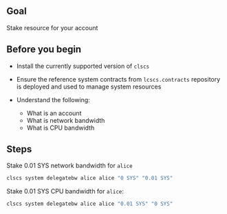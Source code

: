 ## Goal

Stake resource for your account

## Before you begin

* Install the currently supported version of `clscs`

* Ensure the reference system contracts from `lcscs.contracts` repository is deployed and used to manage system resources

* Understand the following:
  * What is an account
  * What is network bandwidth
  * What is CPU bandwidth

## Steps

Stake 0.01 SYS network bandwidth for `alice`

```sh
clscs system delegatebw alice alice "0 SYS" "0.01 SYS"
```

Stake 0.01 SYS CPU bandwidth for `alice`:

```sh
clscs system delegatebw alice alice "0.01 SYS" "0 SYS"
```